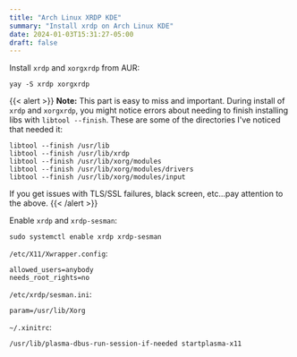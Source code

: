 ```yaml
---
title: "Arch Linux XRDP KDE"
summary: "Install xrdp on Arch Linux KDE"
date: 2024-01-03T15:31:27-05:00
draft: false
---
```


Install `xrdp` and `xorgxrdp` from AUR:

```shell
yay -S xrdp xorgxrdp
```

{{< alert >}}
**Note:** This part is easy to miss and important. During install of `xrdp` and `xorgxrdp`, you might notice errors about needing to finish installing libs with `libtool --finish`. These are some of the directories I've noticed that needed it:

```shell
libtool --finish /usr/lib
libtool --finish /usr/lib/xrdp
libtool --finish /usr/lib/xorg/modules
libtool --finish /usr/lib/xorg/modules/drivers
libtool --finish /usr/lib/xorg/modules/input
```

If you get issues with TLS/SSL failures, black screen, etc...pay attention to the above.
{{< /alert >}}

Enable `xrdp` and `xrdp-sesman`:

```shell
sudo systemctl enable xrdp xrdp-sesman
```

`/etc/X11/Xwrapper.config`:

```shell
allowed_users=anybody
needs_root_rights=no
```

`/etc/xrdp/sesman.ini`:

```shell
param=/usr/lib/Xorg
```

`~/.xinitrc`:

```shell
/usr/lib/plasma-dbus-run-session-if-needed startplasma-x11
```
